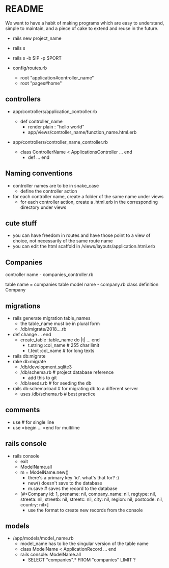 # README

We want to have a habit of making programs which are  easy to understand, simple to maintain, and a piece of cake to extend and reuse in the future.

* rails new project_name
* rails s
* rails s -b $IP -p $PORT

* config/routes.rb
    * root "application#controller_name"
    * root "pages#home"



## controllers

* app/controllers/application_controller.rb
    * def controller_name
        * render plain : "hello world"
        * app/views/controller_name/function_name.html.erb

* app/controllers/controller_name_controller.rb
    * class ControllerName < ApplicationsController  ... end
        * def ... end


## Naming conventions 

* controller names are to be in snake_case
    * define the controller action
* for each controller name, create a folder of the same name under views
    * for each controller action, create a .html.erb in the corresponding directory under views 


## cute stuff

* you can have freedom in routes and have those point to a view of choice, not necessarily of the same route name
* you can edit the html scaffold in /views/layouts/application.html.erb


## Companies

controller name - companies_controller.rb

table name = companies table 
model name - company.rb
class definition Company


## migrations

* rails generate migration table_names
    * the table_name must be in plural form
    * /db/migrate/2018....rb
* def change ... end
    * create_table :table_name do |t| ... end
        * t.string :col_name    # 255 char limit
        * t.text :col_name      # for long texts 
* rails db:migrate
* rake db:migrate
    * /db/development.sqlite3
    * /db/schema.rb     # project database reference 
        * add this to git
    * /db/seeds.rb      # for seeding the db
* rails db:schema:load      # for migrating db to a different server
    * uses /db/schema.rb    # best practice


## comments 

* use # for single line
* use =begin ... =end  for multiline

## rails console
* rails console
    * exit
    * ModelName.all
    * m = ModelName.new()
        * there's a primary key 'id'. what's that for?  :)
        * new() doesn't save to the database
        * m.save    # saves the record to the database
    * [#<Company id: 1, prename: nil, company_name: nil, regtype: nil, streeta: nil, streetb: nil, streetc: nil, city: nil, region: nil, postcode: nil, country: nil>]
        * use the format to create new records from the console
        

## models
* /app/models/model_name.rb
    * model_name has to be the singular version of the table name
    * class ModelName < ApplicationRecord  ... end
    * rails console:  ModelName.all 
        *  SELECT  "companies".* FROM "companies" LIMIT ? 
        
